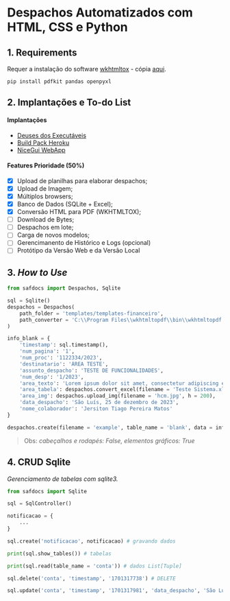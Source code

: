 # Despachos Automatizados com HTML, CSS e Python

## 1. Requirements

Requer a instalação do software [wkhtmltox](https://wkhtmltopdf.org/) - cópia [aqui](utils/).

```
pip install pdfkit pandas openpyxl
```

## 2. Implantações e To-do List

#### Implantações

- [Deuses dos Executáveis](https://github.com/orgs/pyinstaller/discussions/7100)
- [Build Pack Heroku](https://elements.heroku.com/buildpacks/rohandebroy/heroku-buildpack-wkhtmltopdf)
- [NiceGui WebApp](https://github.com/zauberzeug/nicegui)

#### Features Prioridade (50%)

- [x] Upload de planilhas para elaborar despachos;
- [x] Upload de Imagem;
- [x] Múltiplos browsers;
- [x] Banco de Dados (SQLite + Excel);
- [x] Conversão HTML para PDF (WKHTMLTOX);
- [ ] Download de Bytes;
- [ ] Despachos em lote;
- [ ] Carga de novos modelos;
- [ ] Gerencimanento de Histórico e Logs (opcional)
- [ ] Protótipo da Versão Web e da Versão Local

## 3. _How to Use_

```python
from safdocs import Despachos, Sqlite

sql = Sqlite()
despachos = Despachos(
    path_folder = 'templates/templates-financeiro', 
    path_converter = 'C:\\Program Files\\wkhtmltopdf\\bin\\wkhtmltopdf.exe'
)

info_blank = {
    'timestamp': sql.timestamp(),
    'num_pagina': '1',
    'num_proc': '1122334/2023', 
    'destinatario': 'ÁREA TESTE', 
    'assunto_despacho': 'TESTE DE FUNCIONALIDADES', 
    'num_desp': '1/2023', 
    'area_texto': 'Lorem ipsum dolor sit amet, consectetur adipiscing elit. Etiam eget ligula eu lectus lobortis condimentum. Aliquam nonummy auctor massa. Pellentesque habitant morbi tristique senectus et netus et malesuada fames ac turpis egestas. Nulla at risus. Quisque purus magna, auctor et, sagittis ac, posuere eu, lectus. Nam mattis, felis ut adipiscing.',
    'area_tabela': despachos.convert_excel(filename = 'Teste Sistema.xlsx'),
    'area_img': despachos.upload_img(filename = 'hcm.jpg', h = 200),
    'data_despacho': 'São Luís, 25 de dezembro de 2023',
    'nome_colaborador': 'Jersiton Tiago Pereira Matos'
}

despachos.create(filename = 'example', table_name = 'blank', data = info_blank)
```

> Obs: _cabeçalhos e rodapés: False, elementos gráficos: True_

## 4. CRUD Sqlite

_Gerenciamento de tabelas com sqlite3._

```python
from safdocs import Sqlite

sql = SqlController()

notificacao = {
    ...
}

sql.create('notificacao', notificacao) # gravando dados

print(sql.show_tables()) # tabelas 

print(sql.read(table_name = 'conta')) # dados List[Tuple]

sql.delete('conta', 'timestamp', '1701317738') # DELETE

sql.update('conta', 'timestamp', '1701317981', 'data_despacho', 'São Luís (MA), 25 de dezembro de 2023') # UPDATE

```